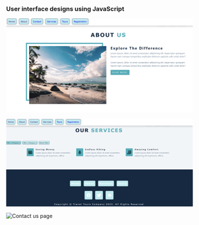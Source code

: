 <h3>User interface designs using JavaScript</h3>

![About us page](/images/AboutUs.png)

![Our services page](/images/OurServices.png)

![Contact us page](/images/ContactUs.png)